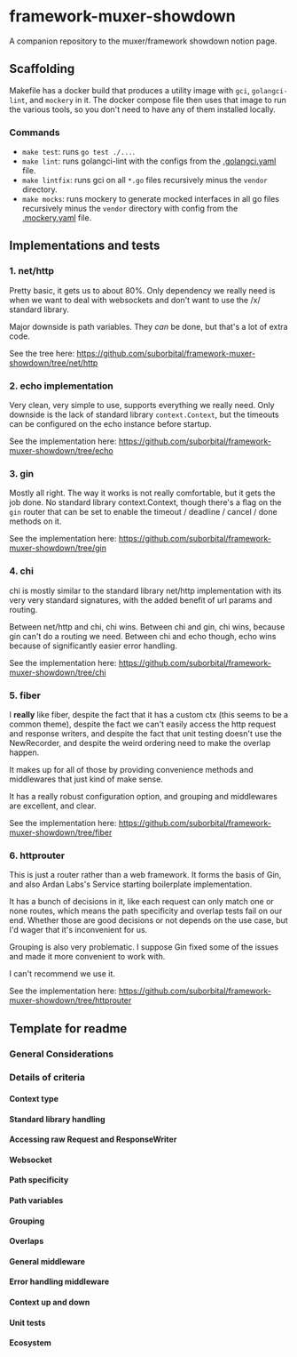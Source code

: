 # framework-muxer-showdown
A companion repository to the muxer/framework showdown notion page.

## Scaffolding

Makefile has a docker build that produces a utility image with `gci`, `golangci-lint`, and `mockery` in it. The docker compose file then uses that image to run the various tools, so you don't need to have any of them installed locally.

### Commands

* `make test`: runs `go test ./...`.
* `make lint`: runs golangci-lint with the configs from the [.golangci.yaml](.golangci.yaml) file.
* `make lintfix`: runs gci on all `*.go` files recursively minus the `vendor` directory.
* `make mocks`: runs mockery to generate mocked interfaces in all go files recursively minus the `vendor` directory with config from the [.mockery.yaml](.mockery.yaml) file.

## Implementations and tests
### 1. net/http

Pretty basic, it gets us to about 80%. Only dependency we really need is when we want to deal with websockets and don't want to use the /x/ standard library.

Major downside is path variables. They _can_ be done, but that's a lot of extra code.

See the tree here: https://github.com/suborbital/framework-muxer-showdown/tree/net/http

### 2. echo implementation

Very clean, very simple to use, supports everything we really need. Only downside is the lack of standard library `context.Context`, but the timeouts can be configured on the echo instance before startup.

See the implementation here: https://github.com/suborbital/framework-muxer-showdown/tree/echo

### 3. gin

Mostly all right. The way it works is not really comfortable, but it gets the job done. No standard library context.Context, though there's a flag on the `gin` router that can be set to enable the timeout / deadline / cancel / done methods on it.

See the implementation here: https://github.com/suborbital/framework-muxer-showdown/tree/gin
### 4. chi

chi is mostly similar to the standard library net/http implementation with its very very standard signatures, with the added benefit of url params and routing.

Between net/http and chi, chi wins.
Between chi and gin, chi wins, because gin can't do a routing we need.
Between chi and echo though, echo wins because of significantly easier error handling.

See the implementation here: https://github.com/suborbital/framework-muxer-showdown/tree/chi
### 5. fiber

I **really** like fiber, despite the fact that it has a custom ctx (this seems to be a common theme), despite the fact we can't easily access the http request and response writers, and despite the fact that unit testing doesn't use the NewRecorder, and despite the weird ordering need to make the overlap happen.

It makes up for all of those by providing convenience methods and middlewares that just kind of make sense.

It has a really robust configuration option, and grouping and middlewares are excellent, and clear.

See the implementation here: https://github.com/suborbital/framework-muxer-showdown/tree/fiber

### 6. httprouter

This is just a router rather than a web framework. It forms the basis of Gin, and also Ardan Labs's Service starting boilerplate implementation.

It has a bunch of decisions in it, like each request can only match one or none routes, which means the path specificity and overlap tests fail on our end. Whether those are good decisions or not depends on the use case, but I'd wager that it's inconvenient for us.

Grouping is also very problematic. I suppose Gin fixed some of the issues and made it more convenient to work with.

I can't recommend we use it.

See the implementation here: https://github.com/suborbital/framework-muxer-showdown/tree/httprouter

## Template for readme

### General Considerations

### Details of criteria

#### Context type

#### Standard library handling

#### Accessing raw Request and ResponseWriter

#### Websocket

#### Path specificity

#### Path variables

#### Grouping

#### Overlaps

#### General middleware

#### Error handling middleware

#### Context up and down

#### Unit tests

#### Ecosystem
